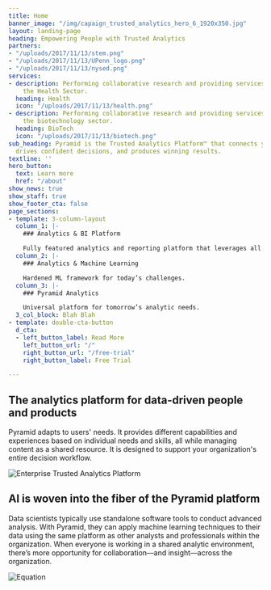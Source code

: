 ```yaml
---
title: Home
banner_image: "/img/capaign_trusted_analytics_hero_6_1920x350.jpg"
layout: landing-page
heading: Empowering People with Trusted Analytics
partners:
- "/uploads/2017/11/13/stem.png"
- "/uploads/2017/11/13/UPenn_logo.png"
- "/uploads/2017/11/13/nysed.png"
services:
- description: Performing collaborative research and providing services to support
    the Health Sector.
  heading: Health
  icon: "/uploads/2017/11/13/health.png"
- description: Performing collaborative research and providing services to support
    the biotechnology sector.
  heading: BioTech
  icon: "/uploads/2017/11/13/biotech.png"
sub_heading: Pyramid is the Trusted Analytics Platform™ that connects your teams,
  drives confident decisions, and produces winning results.
textline: ''
hero_button:
  text: Learn more
  href: "/about"
show_news: true
show_staff: true
show_footer_cta: false
page_sections:
- template: 3-column-layout
  column_1: |-
    ### Analytics & BI Platform

    Fully featured analytics and reporting platform that leverages all your investments.
  column_2: |-
    ### Analytics & Machine Learning

    Hardened ML framework for today’s challenges.
  column_3: |-
    ### Pyramid Analytics

    Universal platform for tomorrow’s analytic needs.
  3_col_block: Blah Blah
- template: double-cta-button
  d_cta:
  - left_button_label: Read More
    left_button_url: "/"
    right_button_url: "/free-trial"
    right_button_label: Free Trial

---
```

## The analytics platform for data-driven people and products

Pyramid adapts to users' needs. It provides different capabilities and experiences based on individual needs and skills, all while managing content as a shared resource. It is designed to support your organization's entire decision workflow.

![Enterprise Trusted Analytics Platform](https://www.pyramidanalytics.com/images/default-source/default-album/main_platform.png?sfvrsn=6f97f9c9_0 "Enterprise Trusted Analytics Platform")

## AI is woven into the fiber of the Pyramid platform

Data scientists typically use standalone software tools to conduct advanced analysis. With Pyramid, they can apply machine learning techniques to their data using the same platform as other analysts and professionals within the organization. When everyone is working in a shared analytic environment, there’s more opportunity for collaboration—and insight—across the organization.

![Equation](https://www.pyramidanalytics.com/images/default-source/pyramid-2020/equation.png?sfvrsn=f0ecfbc9_0 "Equation")